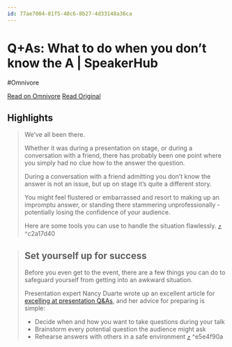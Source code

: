 ```yaml
---
id: 77ae7004-81f5-48c6-8b27-4d33148a36ca
---
```


# Q+As: What to do when you don’t know the A | SpeakerHub
#Omnivore

[Read on Omnivore](https://omnivore.app/me/q-as-what-to-do-when-you-don-t-know-the-a-speaker-hub-18e176c21b4)
[Read Original](https://speakerhub.com/skillcamp/qas-what-do-when-you-dont-know)

## Highlights

> We’ve all been there.
> 
> Whether it was during a presentation on stage, or during a conversation with a friend, there has probably been one point where you simply had no clue how to the answer the question.
> 
> During a conversation with a friend admitting you don’t know the answer is not an issue, but up on stage it’s quite a different story.
> 
> You might feel flustered or embarrassed and resort to making up an impromptu answer, or standing there stammering unprofessionally - potentially losing the confidence of your audience.
> 
> Here are some tools you can use to handle the situation flawlessly. [⤴️](https://omnivore.app/me/q-as-what-to-do-when-you-don-t-know-the-a-speaker-hub-18e176c21b4#c2a17d40-8e2a-422b-ad6c-2106452f1e4a)  ^c2a17d40

> ## Set yourself up for success
> 
> Before you even get to the event, there are a few things you can do to safeguard yourself from getting into an awkward situation.
> 
> Presentation expert Nancy Duarte wrote up an excellent article for [excelling at presentation Q&As](http://www.duarte.com/presentation-qa/), and her advice for preparing is simple:
> 
> * Decide when and how you want to take questions during your talk
> * Brainstorm every potential question the audience might ask
> * Rehearse answers with others in a safe environment [⤴️](https://omnivore.app/me/q-as-what-to-do-when-you-don-t-know-the-a-speaker-hub-18e176c21b4#e5e4f90a-11da-4a2d-acce-ec18a6359b84)  ^e5e4f90a

